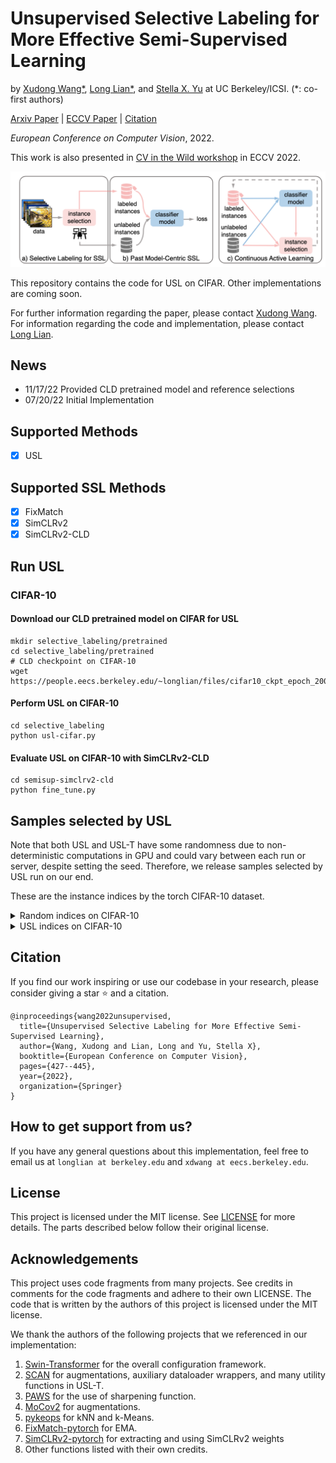 # Unsupervised Selective Labeling for More Effective Semi-Supervised Learning
by [Xudong Wang*](https://people.eecs.berkeley.edu/~xdwang/), [Long Lian*](https://tonylian.com/), and [Stella X. Yu](http://www1.icsi.berkeley.edu/~stellayu/) at UC Berkeley/ICSI. (*: co-first authors)

[Arxiv Paper](https://arxiv.org/abs/2110.03006) | [ECCV Paper](https://www.ecva.net/papers/eccv_2022/papers_ECCV/papers/136900423.pdf) | [Citation](#citation)

*European Conference on Computer Vision*, 2022.

This work is also presented in [CV in the Wild workshop](https://computer-vision-in-the-wild.github.io/eccv-2022/) in ECCV 2022.

![Teaser](assets/teaser.png)

This repository contains the code for USL on CIFAR. Other implementations are coming soon.

For further information regarding the paper, please contact [Xudong Wang](mailto:xdwang@eecs.berkeley.edu). For information regarding the code and implementation, please contact [Long Lian](mailto:longlian@berkeley.edu).

## News
* 11/17/22 Provided CLD pretrained model and reference selections
* 07/20/22 Initial Implementation

## Supported Methods
- [x] USL

## Supported SSL Methods
- [x] FixMatch
- [x] SimCLRv2
- [x] SimCLRv2-CLD

## Run USL
### CIFAR-10
#### Download our CLD pretrained model on CIFAR for USL
```
mkdir selective_labeling/pretrained
cd selective_labeling/pretrained
# CLD checkpoint on CIFAR-10
wget https://people.eecs.berkeley.edu/~longlian/files/cifar10_ckpt_epoch_200.pth
```

#### Perform USL on CIFAR-10
```
cd selective_labeling
python usl-cifar.py
```

#### Evaluate USL on CIFAR-10 with SimCLRv2-CLD
```
cd semisup-simclrv2-cld
python fine_tune.py
```

## Samples selected by USL
Note that both USL and USL-T have some randomness due to non-deterministic computations in GPU and could vary between each run or server, despite setting the seed. Therefore, we release samples selected by USL run on our end.

These are the instance indices by the torch CIFAR-10 dataset.
<details>
<summary>Random indices on CIFAR-10</summary>
Seed 1 (class distribution [1, 6, 5, 3, 1, 3, 5, 4, 6, 6]):

```
[26247, 35067, 34590, 16668, 12196,  2600,  9047,  2206, 25607,
11606,  3624, 43027, 15190, 25816, 26370,  1281, 29433, 36256,
34217, 39950,  6756, 26652,  3991, 40312, 24580,  4949, 18783,
39205, 23784, 39508, 19062, 48140, 11314,   766, 39319, 15299,
10298, 25573, 18750, 19298]
```

Seed 2 (class distribution [4, 2, 6, 5, 7, 1, 5, 2, 4, 4]):

```
[23656, 27442, 40162,  8459,  8051, 42404,    89,  1461, 13519,
42536, 20817, 45479,  3121, 36502, 40119, 35971,  8784, 14084,
4063, 18730, 17763, 29366, 43841, 10741,  3986, 40475,  8470,
35621, 30892, 27652, 35359, 24435, 47853,  8835,  6572, 36456,
8750, 21067,  4337, 24908]
```

Seed 5 (class distribution [6, 6, 2, 3, 5, 3, 5, 2, 2, 6]):

```
[24166, 42699, 15927,  7473,  5070, 33926, 21409,  9495, 16235,
35747, 46288, 13560, 29644, 28992, 35350, 43077, 35757, 24106,
26555, 22478,  1951, 29145, 33373, 10043, 21988, 37116, 15760,
48939, 29761,  3702,  3273,  4175, 30998, 31012,  8754, 33953,
22206, 28896, 31669, 19275]
```

Seed 3 and 4 are not selected because seed 3 and seed 4 do not lead to instances of 10 classes for **random selection** and thus the comparison would not bring us much insights. Note that seed 3 and 4 lead to instances of 10 classes for **our selection**.

Note that these can be obtained by `selective_labeling/random-cifar.py`.
</details>

<details>
<summary>USL indices on CIFAR-10</summary>
Seed 1 (class distribution [5, 4, 5, 2, 2, 5, 5, 4, 3, 5]):

```
[ 3301, 37673, 33436, 28722, 10113,  5286, 21957, 13485,   445,
48678, 43647, 27879, 39987, 14374, 32536, 14741, 38215, 22102,
23082, 16734,  7409,   881, 10912, 37632, 39363,  7119,  6203,
28474, 25040, 43960, 24780, 45742, 49642, 25728,  9297, 21092,
4689,  4712, 48444, 30117]
```

Seed 2 (class distribution [4, 4, 4, 3, 3, 5, 4, 5, 3, 5]):

```
[19957, 40843, 45218,   881,  4557,  6203, 11400, 14374, 27595,
21092, 41009, 38215, 35471, 49642, 25728, 28722, 17094, 48678,
43960, 39363, 43647,  3907, 16734, 48023,  3301, 22102, 37632,
21130,  3646, 14741,  7127,  9297, 11961, 39987,  4712, 45568,
39908, 23505, 48421, 33436]
```

Seed 5 (class distribution [4, 5, 4, 3, 3, 4, 4, 4, 4, 5]):

```
[38215, 43213, 39363, 27965,   445, 16734, 14374,   914, 17063,
45918,  3301,  5286, 32457, 19867, 48678, 10455, 43647, 10912,
28722,  4712, 29946,  1221,  3907, 10110, 20670, 13410,  4689,
49642, 10018, 41210, 43755, 46227, 11961, 15682, 45742, 21092,
9692, 48023, 14741,  2703]
```

Seed 3 and 4 are not selected because seed 3 and seed 4 do not lead to instances of 10 classes for **random selection** and thus the comparison would not bring us much insights. Note that seed 3 and 4 lead to instances of 10 classes for **our selection**.

Note that these can be obtained by `selective_labeling/usl-cifar.py`.
</details>

## Citation
If you find our work inspiring or use our codebase in your research, please consider giving a star ⭐ and a citation.

```
@inproceedings{wang2022unsupervised,
  title={Unsupervised Selective Labeling for More Effective Semi-Supervised Learning},
  author={Wang, Xudong and Lian, Long and Yu, Stella X},
  booktitle={European Conference on Computer Vision},
  pages={427--445},
  year={2022},
  organization={Springer}
}
```

## How to get support from us?
If you have any general questions about this implementation, feel free to email us at `longlian at berkeley.edu` and `xdwang at eecs.berkeley.edu`.

## License
This project is licensed under the MIT license. See [LICENSE](LICENSE) for more details. The parts described below follow their original license.

## Acknowledgements
This project uses code fragments from many projects. See credits in comments for the code fragments and adhere to their own LICENSE. The code that is written by the authors of this project is licensed under the MIT license.

We thank the authors of the following projects that we referenced in our implementation:
1. [Swin-Transformer](https://github.com/microsoft/Swin-Transformer) for the overall configuration framework. 
2. [SCAN](https://github.com/wvangansbeke/Unsupervised-Classification) for augmentations, auxiliary dataloader wrappers, and many utility functions in USL-T.
3. [PAWS](https://github.com/facebookresearch/suncet) for the use of sharpening function.
4. [MoCov2](https://github.com/facebookresearch/moco) for augmentations.
5. [pykeops](https://www.kernel-operations.io/keops/_auto_tutorials/knn/plot_knn_torch.html) for kNN and k-Means.
6. [FixMatch-pytorch](https://github.com/kekmodel/FixMatch-pytorch) for EMA.
7. [SimCLRv2-pytorch](https://github.com/Separius/SimCLRv2-Pytorch) for extracting and using SimCLRv2 weights
8. Other functions listed with their own credits.
